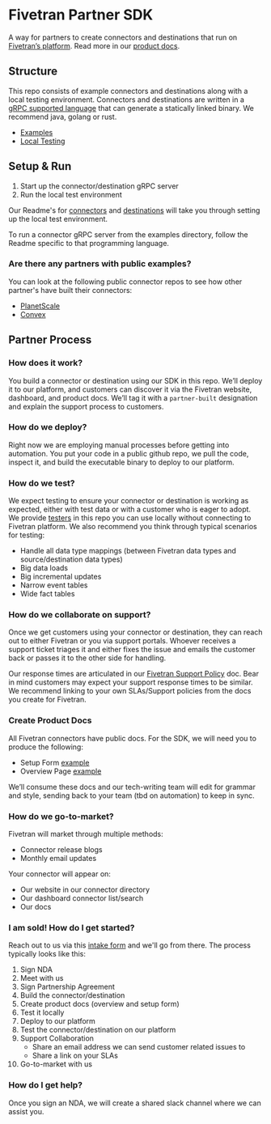 # Fivetran Partner SDK
A way for partners to create connectors and destinations that run on [Fivetran’s platform](https://www.fivetran.com/). Read more in our [product docs](https://fivetran.com/docs/partner-built-program). 

## Structure
This repo consists of example connectors and destinations along with a local testing environment. Connectors and destinations are written in a [gRPC supported language](https://grpc.io/docs/languages/) that can generate a statically linked binary. We recommend java, golang or rust. 
* [Examples](examples/)
* [Local Testing](tools/)

## Setup & Run
1. Start up the connector/destination gRPC server
2. Run the local test environment

Our Readme's for [connectors](tools/connector-tester/) and [destinations](tools/destination-tester/) will take you through setting up the local test environment. 

To run a connector gRPC server from the examples directory, follow the Readme specific to that programming language. 

### Are there any partners with public examples?
You can look at the following public connector repos to see how other partner's have built their connectors:
* [PlanetScale](https://github.com/planetscale/fivetran-source)
* [Convex](https://github.com/get-convex/convex-fivetran-source)

## Partner Process

### How does it work?
You build a connector or destination using our SDK in this repo. We’ll deploy it to our platform, and customers can discover it via the Fivetran website, dashboard, and product docs. We’ll tag it with a `partner-built`  designation and explain the support process to customers. 

### How do we deploy?
Right now we are employing manual processes before getting into automation. You put your code in a public github repo, we pull the code, inspect it, and build the executable binary to deploy to our platform. 

### How do we test?
We expect testing to ensure your connector or destination is working as expected, either with test data or with a customer who is eager to adopt. We provide [testers](tools/) in this repo you can use locally without connecting to Fivetran platform. We also recommend you think through typical scenarios for testing:

* Handle all data type mappings (between Fivetran data types and source/destination data types)
* Big data loads
* Big incremental updates
* Narrow event tables
* Wide fact tables

### How do we collaborate on support?
Once we get customers using your connector or destination, they can reach out to either Fivetran or you via support portals. Whoever receives a support ticket triages it and either fixes the issue and emails the customer back or passes it to the other side for handling.

Our response times are articulated in our [Fivetran Support Policy](https://support.fivetran.com/hc/en-us/articles/5893119459223-Fivetran-Support-Policy) doc. Bear in mind customers may expect your support response times to be similar. We recommend linking to your own SLAs/Support policies from the docs you create for Fivetran. 

### Create Product Docs
All Fivetran connectors have public docs. For the SDK, we will need you to produce the following:
* Setup Form [example](https://fivetran.com/docs/databases/cosmos/setup-guide)
* Overview Page [example](https://fivetran.com/docs/databases/cosmos)

We’ll consume these docs and our tech-writing team will edit for grammar and style, sending back to your team (tbd on automation) to keep in sync. 

### How do we go-to-market?
Fivetran will market through multiple methods:
* Connector release blogs
* Monthly email updates

Your connector will appear on:
* Our website in our connector directory
* Our dashboard connector list/search
* Our docs

### I am sold! How do I get started?
Reach out to us via this [intake form](https://forms.gle/KezLXRSn866r7D3J9) and we'll go from there.
The process typically looks like this:
1. Sign NDA
2. Meet with us
3. Sign Partnership Agreement
4. Build the connector/destination
5. Create product docs (overview and setup form)
6. Test it locally
7. Deploy to our platform
8. Test the connector/destination on our platform
9. Support Collaboration
    * Share an email address we can send customer related issues to
    * Share a link on your SLAs
10. Go-to-market with us

### How do I get help?
Once you sign an NDA, we will create a shared slack channel where we can assist you.